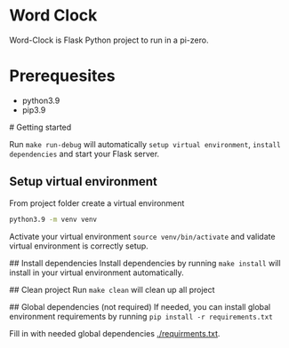 # Word Clock
Word-Clock is Flask Python project to run in a pi-zero.

# Prerequesites
- python3.9
- pip3.9

# Getting started

Run ```make run-debug``` will automatically `setup virtual environment`, `install dependencies` and start your Flask server.

## Setup virtual environment
From project folder create a virtual environment

```bash
python3.9 -m venv venv
```

Activate your virtual environment ```source venv/bin/activate``` and validate virtual environment is correctly setup.

## Install dependencies
Install dependencies by running ```make install``` will install in your virtual environment automatically.

## Clean project
Run ```make clean``` will clean up all project

## Global dependencies (not required)
If needed, you can install global environment requirements by running ```pip install -r requirements.txt```

Fill in with needed global dependencies [./requirments.txt](requirements.txt).
